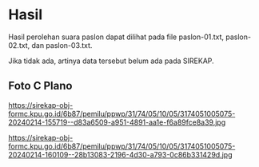 # Hasil

Hasil perolehan suara paslon dapat dilihat pada file paslon-01.txt, paslon-02.txt, dan paslon-03.txt.

Jika tidak ada, artinya data tersebut belum ada pada SIREKAP.

## Foto C Plano

https://sirekap-obj-formc.kpu.go.id/6b87/pemilu/ppwp/31/74/05/10/05/3174051005075-20240214-155719--d83a6509-a951-4891-aa1e-f6a89fce8a39.jpg

https://sirekap-obj-formc.kpu.go.id/6b87/pemilu/ppwp/31/74/05/10/05/3174051005075-20240214-160109--28b13083-2196-4d30-a793-0c86b331429d.jpg
